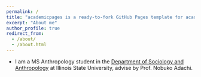 ```yaml
---
permalink: /
title: "academicpages is a ready-to-fork GitHub Pages template for academic personal websites"
excerpt: "About me"
author_profile: true
redirect_from: 
  - /about/
  - /about.html
---
```



* I am a MS Anthropology student in the <a href ="https://soa.illinoisstate.edu/" target=" ">Department of Sociology and Anthropology</a> at Illinois State University, advise by Prof. Nobuko Adachi. 
